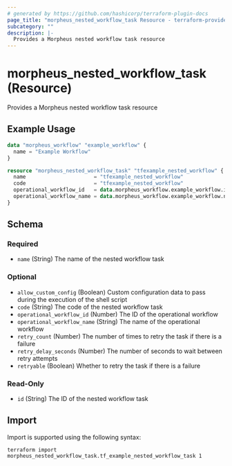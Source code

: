 ```yaml
---
# generated by https://github.com/hashicorp/terraform-plugin-docs
page_title: "morpheus_nested_workflow_task Resource - terraform-provider-morpheus"
subcategory: ""
description: |-
  Provides a Morpheus nested workflow task resource
---
```


# morpheus_nested_workflow_task (Resource)

Provides a Morpheus nested workflow task resource

## Example Usage

```terraform
data "morpheus_workflow" "example_workflow" {
  name = "Example Workflow"
}

resource "morpheus_nested_workflow_task" "tfexample_nested_workflow" {
  name                      = "tfexample_nested_workflow"
  code                      = "tfexample_nested_workflow"
  operational_workflow_id   = data.morpheus_workflow.example_workflow.id
  operational_workflow_name = data.morpheus_workflow.example_workflow.name
}
```

<!-- schema generated by tfplugindocs -->
## Schema

### Required

- `name` (String) The name of the nested workflow task

### Optional

- `allow_custom_config` (Boolean) Custom configuration data to pass during the execution of the shell script
- `code` (String) The code of the nested workflow task
- `operational_workflow_id` (Number) The ID of the operational workflow
- `operational_workflow_name` (String) The name of the operational workflow
- `retry_count` (Number) The number of times to retry the task if there is a failure
- `retry_delay_seconds` (Number) The number of seconds to wait between retry attempts
- `retryable` (Boolean) Whether to retry the task if there is a failure

### Read-Only

- `id` (String) The ID of the nested workflow task

## Import

Import is supported using the following syntax:

```shell
terraform import morpheus_nested_workflow_task.tf_example_nested_workflow_task 1
```
